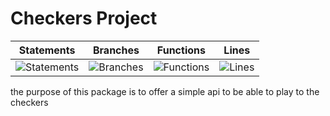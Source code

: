 # Checkers Project
| Statements | Branches | Functions | Lines |
| -----------|----------|-----------|-------|
| ![Statements](https://img.shields.io/badge/Coverage-98.19%25-brightgreen.svg "Make me better!") | ![Branches](https://img.shields.io/badge/Coverage-98.59%25-brightgreen.svg "Make me better!") | ![Functions](https://img.shields.io/badge/Coverage-96.8%25-brightgreen.svg "Make me better!") | ![Lines](https://img.shields.io/badge/Coverage-100%25-brightgreen.svg "Make me better!") |

the purpose of this package is to offer a simple api to be able to play to the checkers
